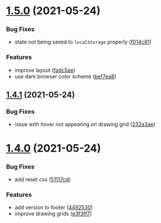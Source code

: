 # [1.5.0](https://github.com/seleb/fillp-tool/compare/v1.4.1...v1.5.0) (2021-05-24)


### Bug Fixes

* state not being saved to `localStorage` properly ([f014c81](https://github.com/seleb/fillp-tool/commit/f014c81980109b92cf3b5eca426c5f09b2d58e78))


### Features

* improve layout ([fadc5ae](https://github.com/seleb/fillp-tool/commit/fadc5aef54dd52754f0009c7ee8bae71d326f633))
* use dark browser color scheme ([bef7ea8](https://github.com/seleb/fillp-tool/commit/bef7ea847467752aa48ee8c61a2f7157abd74052))

## [1.4.1](https://github.com/seleb/fillp-tool/compare/v1.4.0...v1.4.1) (2021-05-24)


### Bug Fixes

* issue with hover not appearing on drawing grid ([232a3ae](https://github.com/seleb/fillp-tool/commit/232a3ae5bd61403a5e29715c3615d0d4b3071081))

# [1.4.0](https://github.com/seleb/fillp-tool/compare/v1.3.0...v1.4.0) (2021-05-24)


### Bug Fixes

* add reset css ([51117cd](https://github.com/seleb/fillp-tool/commit/51117cd4488bba65f8b4692ee621588ec6c7d8e6))


### Features

* add version to footer ([4492530](https://github.com/seleb/fillp-tool/commit/4492530ca6b63cae19760c9bb0ea6f60e9c3d852))
* improve drawing grids ([e3f3ff7](https://github.com/seleb/fillp-tool/commit/e3f3ff7d7dc3c11786cc6f79e68fa1bc01be363f))
